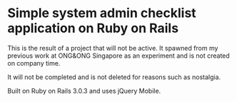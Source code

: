 Simple system admin checklist application on Ruby on Rails
==========================================================

This is the result of a project that will not be active. It spawned from my previous work at ONG&ONG Singapore as an experiment and is not created on company time.

It will not be completed and is not deleted for reasons such as nostalgia.

Built on Ruby on Rails 3.0.3 and uses jQuery Mobile.